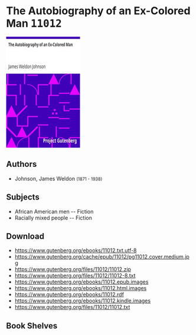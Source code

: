 # The Autobiography of an Ex-Colored Man <kbd>11012</kbd>

![](./cover.medium.jpg "")

## Authors


 - Johnson, James Weldon <small>(1871 - 1938)</small>

## Subjects


 - African American men -- Fiction
 - Racially mixed people -- Fiction

## Download


 - https://www.gutenberg.org/ebooks/11012.txt.utf-8
 - https://www.gutenberg.org/cache/epub/11012/pg11012.cover.medium.jpg
 - https://www.gutenberg.org/files/11012/11012.zip
 - https://www.gutenberg.org/files/11012/11012-8.txt
 - https://www.gutenberg.org/ebooks/11012.epub.images
 - https://www.gutenberg.org/ebooks/11012.html.images
 - https://www.gutenberg.org/ebooks/11012.rdf
 - https://www.gutenberg.org/ebooks/11012.kindle.images
 - https://www.gutenberg.org/files/11012/11012.txt

## Book Shelves


